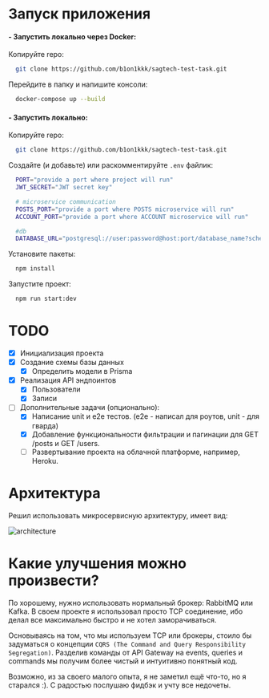 # Запуск приложения

#### - Запустить локально через Docker:

Копируйте repo:

```bash
  git clone https://github.com/b1on1kkk/sagtech-test-task.git
```

Перейдите в папку и напишите консоли:

```bash
  docker-compose up --build
```

#### - Запустить локально:

Копируйте repo:

```bash
  git clone https://github.com/b1on1kkk/sagtech-test-task.git
```

Создайте (и добавьте) или раскомментируйте `.env` файлик:

```bash
  PORT="provide a port where project will run"
  JWT_SECRET="JWT secret key"

  # microservice communication
  POSTS_PORT="provide a port where POSTS microservice will run"
  ACCOUNT_PORT="provide a port where ACCOUNT microservice will run"

  #db
  DATABASE_URL="postgresql://user:password@host:port/database_name?schema=public"
```

Установите пакеты:

```bash
  npm install
```

Запустите проект:

```bash
  npm run start:dev
```

# TODO

- [x] Инициализация проекта
- [x] Создание схемы базы данных
  - [x] Определить модели в Prisma
- [x] Реализация API эндпоинтов
  - [x] Пользователи
  - [x] Записи
- [ ] Дополнительные задачи (опционально):
  - [x] Написание unit и e2e тестов. (e2e - написал для роутов, unit - для гварда)
  - [x] Добавление функциональности фильтрации и пагинации для GET /posts и GET /users.
  - [ ] Развертывание проекта на облачной платформе, например, Heroku.

# Архитектура

Решил использовать микросервисную архитектуру, имеет вид:

![architecture](https://github.com/user-attachments/assets/8bcaba48-c58a-4e9a-882e-cb71fa17638c)

# Какие улучшения можно произвести?

По хорошему, нужно использовать нормальный брокер: RabbitMQ или Kafka. В своем проекте я использовал просто TCP соединение, ибо делал все максимально быстро и не хотел заморачиваться.

Основываясь на том, что мы используем TCP или брокеры, стоило бы задуматься о концепции `CQRS (The Command and Query Responsibility Segregation)`. Разделив команды от API Gateway на events, queries и commands мы получим более чистый и интуитивно понятный код.

Возможно, из за своего малого опыта, я не заметил ещё что-то, но я старался :). С радостью послушаю фидбэк и учту все недочеты.
